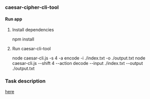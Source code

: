 ### caesar-cipher-cli-tool

#### Run app

1. Install dependencies

    npm install   

2. Run caesar-cli-tool

    node caesar-cli.js -s 4 -a encode -i ./index.txt -o ./output.txt
    node caesar-cli.js --shift 4 --action decode --input ./index.txt --output ./output.txt    

### Task description

[here](https://github.com/rolling-scopes-school/nodejs-course-template/blob/master/TASKS.md)